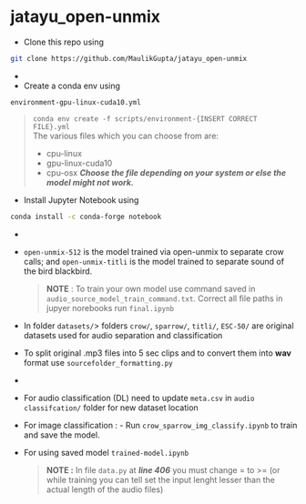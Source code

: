 # jatayu_open-unmix

- Clone this repo using 
 ```sh
 git clone https://github.com/MaulikGupta/jatayu_open-unmix
 ```
-
- Create a conda env using 
 ```sh
 environment-gpu-linux-cuda10.yml
 ``` 
  > ```conda env create -f scripts/environment-{INSERT CORRECT FILE}.yml```  
  > The various files which you can choose from are: 
  >  - cpu-linux
  >  -  gpu-linux-cuda10
  >  -  cpu-osx 
  > ___Choose the file depending on your system or else the model might not work.___
- Install Jupyter Notebook using 
```sh 
conda install -c conda-forge notebook
```
- 
- ```open-unmix-512``` is the model trained via open-unmix to separate crow calls; and ```open-unmix-titli``` is the model trained to separate sound of the bird blackbird.
    > __NOTE__ : To train your own model use command saved in ```audio_source_model_train_command.txt```.  Correct all file paths in jupyer norebooks run ```final.ipynb```

- In folder ```datasets/```> folders ```crow/```, ```sparrow/```, ```titli/```, ```ESC-50/``` are original datasets used for audio separation and classification
- To split original .mp3 files into 5 sec clips and to convert them into __wav__ format use ```sourcefolder_formatting.py```
- 
- For audio classification (DL) need to update ```meta.csv``` in ```audio classifcation/``` folder for new dataset location 
- For image classification :
      - Run ```crow_sparrow_img_classify.ipynb``` to train and save the model.
- For using saved model ```trained-model.ipynb```
  > __NOTE :__ In file ```data.py``` at ___line 406___ you must change = to >= (or while training you can tell set the input lenght lesser than the actual length of the audio files)
